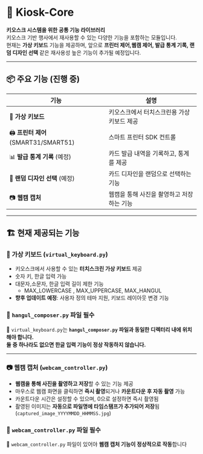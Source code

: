 # 🚀 Kiosk-Core

**키오스크 시스템을 위한 공통 기능 라이브러리**  
키오스크 기반 행사에서 재사용할 수 있는 다양한 기능을 포함하는 모듈입니다.  
현재는 **가상 키보드** 기능을 제공하며, 앞으로 **프린터 제어,웹캠 제어, 발급 통계 기록, 랜덤 디자인 선택** 같은 재사용성 높은 기능이 추가될 예정입니다.  

---

## 📦 주요 기능 (진행 중)
| 기능                     | 설명 |
|--------------------------|----------------------------------------------------------------|
| 🎹 **가상 키보드**       | 키오스크에서 터치스크린용 가상 키보드 제공  |
| 🖨️ **프린터 제어** (SMART31/SMART51) | 스마트 프린터 SDK 컨트롤 |
| 📊 **발급 통계 기록** (예정) | 카드 발급 내역을 기록하고, 통계를 제공 |
| 🎨 **랜덤 디자인 선택** (예정) | 카드 디자인을 랜덤으로 선택하는 기능 |
| 📷 **웹캠 캡처**          | 웹캠을 통해 사진을 촬영하고 저장하는 기능 |


---

## 🏗️ 현재 제공되는 기능

### 🎹 가상 키보드 (`virtual_keyboard.py`)
- 키오스크에서 사용할 수 있는 **터치스크린 가상 키보드** 제공  
- 숫자 키, 한글 입력 가능
- 대문자,소문자, 한글 입력 길이 제한 기능
  - MAX_LOWERCASE , MAX_UPPERCASE, MAX_HANGUL
- **향후 업데이트 예정**: 사용자 정의 테마 지원, 키보드 레이아웃 변경 기능

### 📌 **`hangul_composer.py` 파일 필수**
📌 `virtual_keyboard.py`는 **`hangul_composer.py` 파일과 동일한 디렉터리 내에 위치해야 합니다.**  
**둘 중 하나라도 없으면 한글 입력 기능이 정상 작동하지 않습니다.**  

---

### 📷 웹캠 캡처 (`webcam_controller.py`)
- **웹캠을 통해 사진을 촬영하고 저장**할 수 있는 기능 제공
- 마우스로 웹캠 화면을 클릭하면 **즉시 촬영**되거나 **카운트다운 후 자동 촬영** 가능
- 카운트다운 시간은 설정할 수 있으며, 0으로 설정하면 즉시 촬영됨
- 촬영된 이미지는 **자동으로 파일명에 타임스탬프가 추가되어 저장**됨 (`captured_image_YYYYMMDD_HHMMSS.jpg`)

### 📌 **`webcam_controller.py` 파일 필수**
📌 `webcam_controller.py` 파일이 있어야 **웹캠 캡처 기능이 정상적으로 작동**합니다

